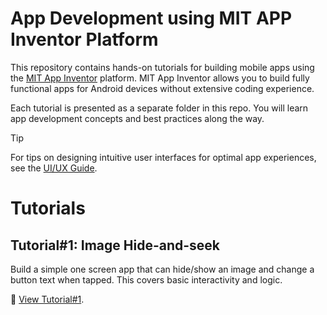 # App Development using MIT APP Inventor Platform
This repository contains hands-on tutorials for building mobile apps using the [MIT App Inventor](https://appinventor.mit.edu/) platform. MIT App Inventor allows you to build fully functional apps for Android devices without extensive coding experience.

Each tutorial is presented as a separate folder in this repo. You will learn app development concepts and best practices along the way.
> [!TIP]
> For tips on designing intuitive user interfaces for optimal app experiences, see the [UI/UX Guide](./UIUXguide/ui_ux_guide.md).

# Tutorials
## Tutorial#1: Image Hide-and-seek
Build a simple one screen app that can hide/show an image and change a button text when tapped. This covers basic interactivity and logic.

:rocket: [View Tutorial#1](./Tutorial#1/tutorial.md).

